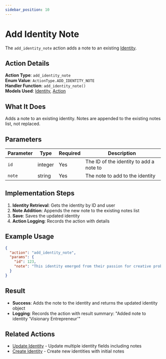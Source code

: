 ```yaml
---
sidebar_position: 10
---
```


# Add Identity Note

The `add_identity_note` action adds a note to an existing [Identity](../database/models/identity).

## Action Details

**Action Type**: `add_identity_note`  
**Enum Value**: `ActionType.ADD_IDENTITY_NOTE`  
**Handler Function**: `add_identity_note()`  
**Models Used**: [Identity](../database/models/identity), [Action](../database/models/action)

## What It Does

Adds a note to an existing identity. Notes are appended to the existing notes list, not replaced.

## Parameters

| Parameter | Type    | Required | Description                             |
| --------- | ------- | -------- | --------------------------------------- |
| `id`      | integer | Yes      | The ID of the identity to add a note to |
| `note`    | string  | Yes      | The note to add to the identity         |

## Implementation Steps

1. **Identity Retrieval**: Gets the identity by ID and user
2. **Note Addition**: Appends the new note to the existing notes list
3. **Save**: Saves the updated identity
4. **Action Logging**: Records the action with details

## Example Usage

```json
{
  "action": "add_identity_note",
  "params": {
    "id": 123,
    "note": "This identity emerged from their passion for creative problem-solving"
  }
}
```

## Result

- **Success**: Adds the note to the identity and returns the updated identity object
- **Logging**: Records the action with result summary: "Added note to identity 'Visionary Entrepreneur'"

## Related Actions

- [Update Identity](update-identity) - Update multiple identity fields including notes
- [Create Identity](create-identity) - Create new identities with initial notes
